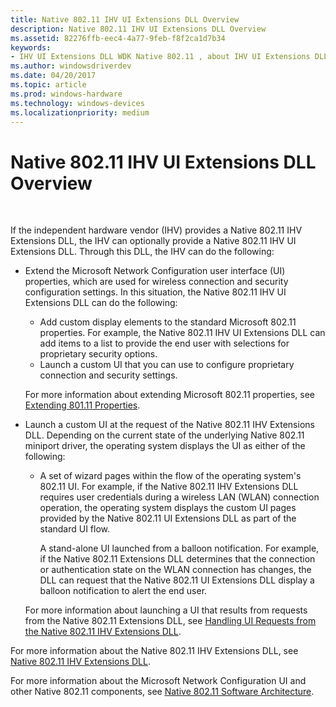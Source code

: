 ```yaml
---
title: Native 802.11 IHV UI Extensions DLL Overview
description: Native 802.11 IHV UI Extensions DLL Overview
ms.assetid: 82276ffb-eec4-4a77-9feb-f8f2ca1d7b34
keywords:
- IHV UI Extensions DLL WDK Native 802.11 , about IHV UI Extensions DLL
ms.author: windowsdriverdev
ms.date: 04/20/2017
ms.topic: article
ms.prod: windows-hardware
ms.technology: windows-devices
ms.localizationpriority: medium
---
```


# Native 802.11 IHV UI Extensions DLL Overview




 

If the independent hardware vendor (IHV) provides a Native 802.11 IHV Extensions DLL, the IHV can optionally provide a Native 802.11 IHV UI Extensions DLL. Through this DLL, the IHV can do the following:

-   Extend the Microsoft Network Configuration user interface (UI) properties, which are used for wireless connection and security configuration settings. In this situation, the Native 802.11 IHV UI Extensions DLL can do the following:

    -   Add custom display elements to the standard Microsoft 802.11 properties. For example, the Native 802.11 IHV UI Extensions DLL can add items to a list to provide the end user with selections for proprietary security options.
    -   Launch a custom UI that you can use to configure proprietary connection and security settings.

    For more information about extending Microsoft 802.11 properties, see [Extending 801.11 Properties](extending-the-properties-for-wireless-network-profiles.md).

-   Launch a custom UI at the request of the Native 802.11 IHV Extensions DLL. Depending on the current state of the underlying Native 802.11 miniport driver, the operating system displays the UI as either of the following:

    -   A set of wizard pages within the flow of the operating system's 802.11 UI. For example, if the Native 802.11 IHV Extensions DLL requires user credentials during a wireless LAN (WLAN) connection operation, the operating system displays the custom UI pages provided by the Native 802.11 UI Extensions DLL as part of the standard UI flow.

        A stand-alone UI launched from a balloon notification. For example, if the Native 802.11 Extensions DLL determines that the connection or authentication state on the WLAN connection has changes, the DLL can request that the Native 802.11 UI Extensions DLL display a balloon notification to alert the end user.

    For more information about launching a UI that results from requests from the Native 802.11 Extensions DLL, see [Handling UI Requests from the Native 802.11 IHV Extensions DLL](handling-requests-for-the-display-of-a-custom-ui.md).

For more information about the Native 802.11 IHV Extensions DLL, see [Native 802.11 IHV Extensions DLL](https://msdn.microsoft.com/library/windows/hardware/ff560614).

For more information about the Microsoft Network Configuration UI and other Native 802.11 components, see [Native 802.11 Software Architecture](native-802-11-software-architecture.md).

 

 





